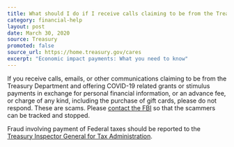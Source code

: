 ```yaml
---
title: What should I do if I receive calls claiming to be from the Treasury Department and offering COVID-19 related grants or stimulus payment?
category: financial-help
layout: post
date: March 30, 2020
source: Treasury
promoted: false
source_url: https://home.treasury.gov/cares
excerpt: "Economic impact payments: What you need to know"
---
```


If you receive calls, emails, or other communications claiming to be from the Treasury Department and offering COVID-19 related grants or stimulus payments in exchange for personal financial information, or an advance fee, or charge of any kind, including the purchase of gift cards, please do not respond. These are scams. Please [contact the FBI](https://www.fbi.gov/contact-us) so that the scammers can be tracked and stopped.

Fraud involving payment of Federal taxes should be reported to the [Treasury Inspector General for Tax Administration](https://www.treasury.gov/tigta/index.shtml).
